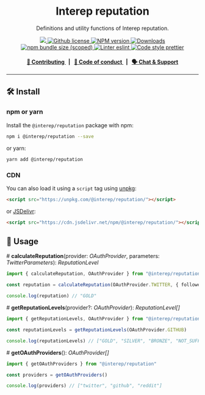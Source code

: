 <p align="center">
    <h1 align="center">
        Interep reputation
    </h1>
    <p align="center">Definitions and utility functions of Interep reputation.</p>
</p>

<p align="center">
    <a href="https://github.com/interep">
        <img src="https://img.shields.io/badge/project-Interep-blue.svg?style=flat-square">
    </a>
    <a href="https://github.com/interep/interep.js/blob/main/LICENSE">
        <img alt="Github license" src="https://img.shields.io/github/license/interep/interep.js.svg?style=flat-square">
    </a>
    <a href="https://www.npmjs.com/package/@interep/reputation">
        <img alt="NPM version" src="https://img.shields.io/npm/v/@interep/reputation?style=flat-square" />
    </a>
    <a href="https://npmjs.org/package/@interep/reputation">
        <img alt="Downloads" src="https://img.shields.io/npm/dm/@interep/reputation.svg?style=flat-square" />
    </a>
    <a href="https://bundlephobia.com/package/@interep/reputation">
        <img alt="npm bundle size (scoped)" src="https://img.shields.io/bundlephobia/minzip/@interep/reputation" />
    </a>
    <a href="https://eslint.org/">
        <img alt="Linter eslint" src="https://img.shields.io/badge/linter-eslint-8080f2?style=flat-square&logo=eslint" />
    </a>
    <a href="https://prettier.io/">
        <img alt="Code style prettier" src="https://img.shields.io/badge/code%20style-prettier-f8bc45?style=flat-square&logo=prettier" />
    </a>
</p>

<div align="center">
    <h4>
        <a href="https://docs.interep.link/contributing">
            👥 Contributing
        </a>
        <span>&nbsp;&nbsp;|&nbsp;&nbsp;</span>
        <a href="https://docs.interep.link/code-of-conduct">
            🤝 Code of conduct
        </a>
        <span>&nbsp;&nbsp;|&nbsp;&nbsp;</span>
        <a href="https://t.me/interep">
            🗣️ Chat &amp; Support
        </a>
    </h4>
</div>

---

## 🛠 Install

### npm or yarn

Install the `@interep/reputation` package with npm:

```bash
npm i @interep/reputation --save
```

or yarn:

```bash
yarn add @interep/reputation
```

### CDN

You can also load it using a `script` tag using [unpkg](https://unpkg.com/):

```html
<script src="https://unpkg.com/@interep/reputation/"></script>
```

or [JSDelivr](https://www.jsdelivr.com/):

```html
<script src="https://cdn.jsdelivr.net/npm/@interep/reputation/"></script>
```

## 📜 Usage

\# **calculateReputation**(provider: _OAuthProvider_, parameters: _TwitterParameters_): _ReputationLevel_

```typescript
import { calculateReputation, OAuthProvider } from "@interep/reputation"

const reputation = calculateReputation(OAuthProvider.TWITTER, { followers: 7000 })

console.log(reputation) // "GOLD"
```

\# **getReputationLevels**(provider?: _OAuthProvider_): _ReputationLevel[]_

```typescript
import { getReputationLevels, OAuthProvider } from "@interep/reputation"

const reputationLevels = getReputationLevels(OAuthProvider.GITHUB)

console.log(reputationLevels) // ["GOLD", "SILVER", "BRONZE", "NOT_SUFFICIENT"]
```

\# **getOAuthProviders**(): _OAuthProvider[]_

```typescript
import { getOAuthProviders } from "@interep/reputation"

const providers = getOAuthProviders()

console.log(providers) // ["twitter", "github", "reddit"]
```
